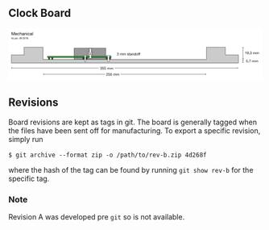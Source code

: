 ## Clock Board

![Mechanical design](Docs/Assets/design-side-view.png)

## Revisions

Board revisions are kept as tags in git. The board is generally tagged when the files have been sent off for manufacturing. To export a specific revision, simply run

```
$ git archive --format zip -o /path/to/rev-b.zip 4d268f
```

where the hash of the tag can be found by running `git show rev-b` for the specific tag.

### Note

Revision A was developed pre `git` so is not available.